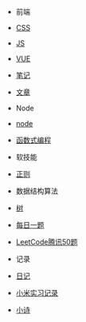 * 前端
 * [CSS](前端/css/index.md)
 * [JS](前端/js/README.md)
 * [VUE](前端/vue/index.md)
 * [笔记](前端/笔记/index.md)
 * [文章](前端/文章/index.md)

* Node
 * [node](node/index.md)

* [函数式编程](fun/index.md)  

* 软技能
 * [正则](软技能/正则/index.md)
 
* 数据结构算法
 * [树](数据结构算法/树/二叉搜索树.md)
 * [每日一题](数据结构算法/每日一题/README.md)
 * [LeetCode腾讯50题](数据结构算法/LeetCode腾讯50题/index.md)

* 记录
 * [日记](diary/index.md)
 * [小米实习记录](小米实习记录/index.md)
 * [小诗](poem/index.md)